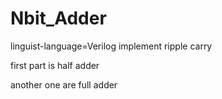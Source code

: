 # Nbit_Adder
linguist-language=Verilog
implement ripple carry

first part is half adder

another one are full adder
